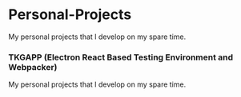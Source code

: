# Personal-Projects
 My personal projects that I develop on my spare time. 

### TKGAPP (Electron React Based Testing Environment and Webpacker) 
 My personal projects that I develop on my spare time. 
